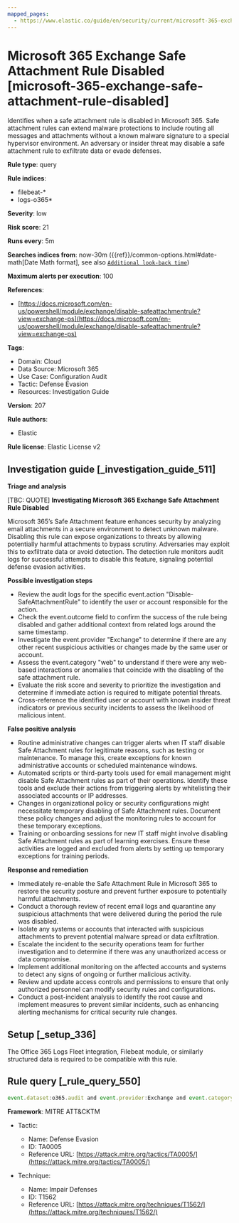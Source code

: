 ```yaml
---
mapped_pages:
  - https://www.elastic.co/guide/en/security/current/microsoft-365-exchange-safe-attachment-rule-disabled.html
---
```


# Microsoft 365 Exchange Safe Attachment Rule Disabled [microsoft-365-exchange-safe-attachment-rule-disabled]

Identifies when a safe attachment rule is disabled in Microsoft 365. Safe attachment rules can extend malware protections to include routing all messages and attachments without a known malware signature to a special hypervisor environment. An adversary or insider threat may disable a safe attachment rule to exfiltrate data or evade defenses.

**Rule type**: query

**Rule indices**:

* filebeat-*
* logs-o365*

**Severity**: low

**Risk score**: 21

**Runs every**: 5m

**Searches indices from**: now-30m ({{ref}}/common-options.html#date-math[Date Math format], see also [`Additional look-back time`](docs-content://solutions/security/detect-and-alert/create-detection-rule.md#rule-schedule))

**Maximum alerts per execution**: 100

**References**:

* [https://docs.microsoft.com/en-us/powershell/module/exchange/disable-safeattachmentrule?view=exchange-ps](https://docs.microsoft.com/en-us/powershell/module/exchange/disable-safeattachmentrule?view=exchange-ps)

**Tags**:

* Domain: Cloud
* Data Source: Microsoft 365
* Use Case: Configuration Audit
* Tactic: Defense Evasion
* Resources: Investigation Guide

**Version**: 207

**Rule authors**:

* Elastic

**Rule license**: Elastic License v2

## Investigation guide [_investigation_guide_511]

**Triage and analysis**

[TBC: QUOTE]
**Investigating Microsoft 365 Exchange Safe Attachment Rule Disabled**

Microsoft 365’s Safe Attachment feature enhances security by analyzing email attachments in a secure environment to detect unknown malware. Disabling this rule can expose organizations to threats by allowing potentially harmful attachments to bypass scrutiny. Adversaries may exploit this to exfiltrate data or avoid detection. The detection rule monitors audit logs for successful attempts to disable this feature, signaling potential defense evasion activities.

**Possible investigation steps**

* Review the audit logs for the specific event.action "Disable-SafeAttachmentRule" to identify the user or account responsible for the action.
* Check the event.outcome field to confirm the success of the rule being disabled and gather additional context from related logs around the same timestamp.
* Investigate the event.provider "Exchange" to determine if there are any other recent suspicious activities or changes made by the same user or account.
* Assess the event.category "web" to understand if there were any web-based interactions or anomalies that coincide with the disabling of the safe attachment rule.
* Evaluate the risk score and severity to prioritize the investigation and determine if immediate action is required to mitigate potential threats.
* Cross-reference the identified user or account with known insider threat indicators or previous security incidents to assess the likelihood of malicious intent.

**False positive analysis**

* Routine administrative changes can trigger alerts when IT staff disable Safe Attachment rules for legitimate reasons, such as testing or maintenance. To manage this, create exceptions for known administrative accounts or scheduled maintenance windows.
* Automated scripts or third-party tools used for email management might disable Safe Attachment rules as part of their operations. Identify these tools and exclude their actions from triggering alerts by whitelisting their associated accounts or IP addresses.
* Changes in organizational policy or security configurations might necessitate temporary disabling of Safe Attachment rules. Document these policy changes and adjust the monitoring rules to account for these temporary exceptions.
* Training or onboarding sessions for new IT staff might involve disabling Safe Attachment rules as part of learning exercises. Ensure these activities are logged and excluded from alerts by setting up temporary exceptions for training periods.

**Response and remediation**

* Immediately re-enable the Safe Attachment Rule in Microsoft 365 to restore the security posture and prevent further exposure to potentially harmful attachments.
* Conduct a thorough review of recent email logs and quarantine any suspicious attachments that were delivered during the period the rule was disabled.
* Isolate any systems or accounts that interacted with suspicious attachments to prevent potential malware spread or data exfiltration.
* Escalate the incident to the security operations team for further investigation and to determine if there was any unauthorized access or data compromise.
* Implement additional monitoring on the affected accounts and systems to detect any signs of ongoing or further malicious activity.
* Review and update access controls and permissions to ensure that only authorized personnel can modify security rules and configurations.
* Conduct a post-incident analysis to identify the root cause and implement measures to prevent similar incidents, such as enhancing alerting mechanisms for critical security rule changes.


## Setup [_setup_336]

The Office 365 Logs Fleet integration, Filebeat module, or similarly structured data is required to be compatible with this rule.


## Rule query [_rule_query_550]

```js
event.dataset:o365.audit and event.provider:Exchange and event.category:web and event.action:"Disable-SafeAttachmentRule" and event.outcome:success
```

**Framework**: MITRE ATT&CKTM

* Tactic:

    * Name: Defense Evasion
    * ID: TA0005
    * Reference URL: [https://attack.mitre.org/tactics/TA0005/](https://attack.mitre.org/tactics/TA0005/)

* Technique:

    * Name: Impair Defenses
    * ID: T1562
    * Reference URL: [https://attack.mitre.org/techniques/T1562/](https://attack.mitre.org/techniques/T1562/)



